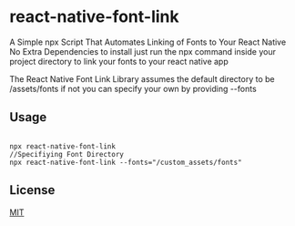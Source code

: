 # react-native-font-link

A Simple npx Script That Automates Linking of Fonts to Your React Native No Extra Dependencies
to install just run the npx command inside your project directory to link your fonts to your react native app

The React Native Font Link Library assumes the default directory to be /assets/fonts if not you can specify your own by providing --fonts

## Usage
```

npx react-native-font-link
//Specifiying Font Directory
npx react-native-font-link --fonts="/custom_assets/fonts"

```

## License
[MIT](https://choosealicense.com/licenses/MIT/)